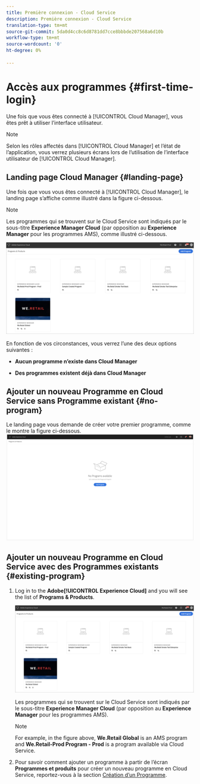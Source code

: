 ```yaml
---
title: Première connexion - Cloud Service
description: Première connexion - Cloud Service
translation-type: tm+mt
source-git-commit: 5da0d4cc8c6d8781dd7cce8bbbde207568a6d10b
workflow-type: tm+mt
source-wordcount: '0'
ht-degree: 0%

---
```



# Accès aux programmes {#first-time-login}

Une fois que vous êtes connecté à [!UICONTROL Cloud Manager], vous êtes prêt à utiliser l’interface utilisateur.

>[!NOTE]
>
>Selon les rôles affectés dans [!UICONTROL Cloud Manager] et l’état de l’application, vous verrez plusieurs écrans lors de l’utilisation de l’interface utilisateur de [!UICONTROL Cloud Manager].

## Landing page Cloud Manager {#landing-page}

Une fois que vous vous êtes connecté à [!UICONTROL Cloud Manager], le landing page s’affiche comme illustré dans la figure ci-dessous.

>[!NOTE]
>
>Les programmes qui se trouvent sur le Cloud Service sont indiqués par le sous-titre **Experience Manager Cloud** (par opposition au **Experience Manager** pour les programmes AMS), comme illustré ci-dessous.

![](assets/first_timelogin1.png)


En fonction de vos circonstances, vous verrez l’une des deux options suivantes :

* **Aucun programme n’existe dans Cloud Manager**

* **Des programmes existent déjà dans Cloud Manager**

## Ajouter un nouveau Programme en Cloud Service sans Programme existant {#no-program}


Le landing page vous demande de créer votre premier programme, comme le montre la figure ci-dessous.
![](assets/first_timelogin0.png)


## Ajouter un nouveau Programme en Cloud Service avec des Programmes existants {#existing-program}


1. Log in to the **Adobe[!UICONTROL Experience Cloud]** and you will see the list of **Programs &amp; Products**.

   ![](assets/first_timelogin1.png)

   Les programmes qui se trouvent sur le Cloud Service sont indiqués par le sous-titre **Experience Manager Cloud** (par opposition au **Experience Manager** pour les programmes AMS).

   >[!NOTE]
   >For example, in the figure above, **We.Retail Global** is an AMS program and **We.Retail-Prod Program - Prod** is a program available via Cloud Service.

1. Pour savoir comment ajouter un programme à partir de l’écran **Programmes et produits** pour créer un nouveau programme en Cloud Service, reportez-vous à la section [Création d’un Programme](/help/onboarding/getting-access-to-aem-in-cloud/creating-a-program.md).


